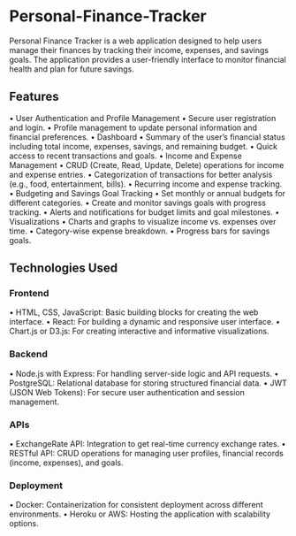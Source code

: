 # Personal-Finance-Tracker

Personal Finance Tracker is a web application designed to help users manage their finances by tracking their income, expenses, and savings goals. The application provides a user-friendly interface to monitor financial health and plan for future savings.

## Features
•	User Authentication and Profile Management
•	Secure user registration and login.
•	Profile management to update personal information and financial preferences.
•	Dashboard
•	Summary of the user’s financial status including total income, expenses, savings, and remaining budget.
•	Quick access to recent transactions and goals.
•	Income and Expense Management
•	CRUD (Create, Read, Update, Delete) operations for income and expense entries.
•	Categorization of transactions for better analysis (e.g., food, entertainment, bills).
•	Recurring income and expense tracking.
•	Budgeting and Savings Goal Tracking
•	Set monthly or annual budgets for different categories.
•	Create and monitor savings goals with progress tracking.
•	Alerts and notifications for budget limits and goal milestones.
•	Visualizations
•	Charts and graphs to visualize income vs. expenses over time.
•	Category-wise expense breakdown.
•	Progress bars for savings goals.

## Technologies Used

### Frontend
•	HTML, CSS, JavaScript: Basic building blocks for creating the web interface.
•	React: For building a dynamic and responsive user interface.
•	Chart.js or D3.js: For creating interactive and informative visualizations.

### Backend
•	Node.js with Express: For handling server-side logic and API requests.
•	PostgreSQL: Relational database for storing structured financial data.
•	JWT (JSON Web Tokens): For secure user authentication and session management.

### APIs
•	ExchangeRate API: Integration to get real-time currency exchange rates.
•	RESTful API: CRUD operations for managing user profiles, financial records (income, expenses), and goals.

### Deployment
•	Docker: Containerization for consistent deployment across different environments.
•	Heroku or AWS: Hosting the application with scalability options.
